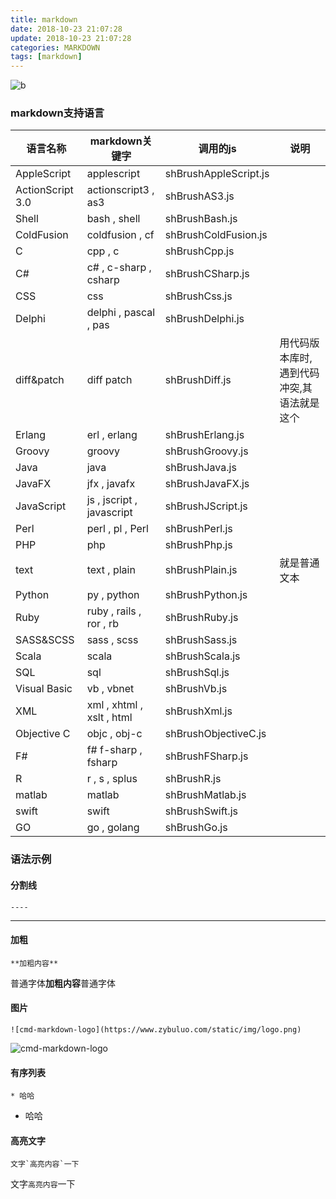 ```yaml
---
title: markdown
date: 2018-10-23 21:07:28
update: 2018-10-23 21:07:28
categories: MARKDOWN
tags: [markdown]
---
```


![b](https://volc1612.gitee.io/blog/images/markdown/b.png)

<!-- more -->

### markdown支持语言

|语言名称|markdown关键字|调用的js|说明|
|------|------|------|------|
|AppleScript|applescript|shBrushAppleScript.js||
|ActionScript 3.0|actionscript3 , as3|shBrushAS3.js||
|Shell|bash , shell|shBrushBash.js||
|ColdFusion|coldfusion , cf|shBrushColdFusion.js||
|C|cpp , c|shBrushCpp.js||
|C#|c# , c-sharp , csharp|shBrushCSharp.js||
|CSS|css|shBrushCss.js||
|Delphi|delphi , pascal , pas|shBrushDelphi.js||
|diff&patch|diff patch|shBrushDiff.js|用代码版本库时,遇到代码冲突,其语法就是这个|
|Erlang|erl , erlang|shBrushErlang.js||
|Groovy|groovy|shBrushGroovy.js||
|Java|java|shBrushJava.js||
|JavaFX|jfx , javafx|shBrushJavaFX.js||
|JavaScript|js , jscript , javascript|shBrushJScript.js||
|Perl|perl , pl , Perl|shBrushPerl.js||
|PHP|php|shBrushPhp.js||
|text|text , plain|shBrushPlain.js|就是普通文本|
|Python|py , python|shBrushPython.js||
|Ruby|ruby , rails , ror , rb|shBrushRuby.js||
|SASS&SCSS|sass , scss|shBrushSass.js||
|Scala|scala|shBrushScala.js||
|SQL|sql|shBrushSql.js||
|Visual Basic|vb , vbnet|shBrushVb.js||
|XML|xml , xhtml , xslt , html|shBrushXml.js||
|Objective C|objc , obj-c|shBrushObjectiveC.js||
|F#|f# f-sharp , fsharp|shBrushFSharp.js||
|R|r , s , splus|shBrushR.js||
|matlab|matlab|shBrushMatlab.js||
|swift|swift|shBrushSwift.js||
|GO|go , golang|shBrushGo.js||

### 语法示例

#### 分割线

` ---- `

---

#### 加粗

`**加粗内容**`

普通字体**加粗内容**普通字体

#### 图片

`![cmd-markdown-logo](https://www.zybuluo.com/static/img/logo.png)`

![cmd-markdown-logo](https://www.zybuluo.com/static/img/logo.png)

#### 有序列表

`* 哈哈`

* 哈哈

#### 高亮文字

```text
文字`高亮内容`一下
```

文字`高亮内容`一下



